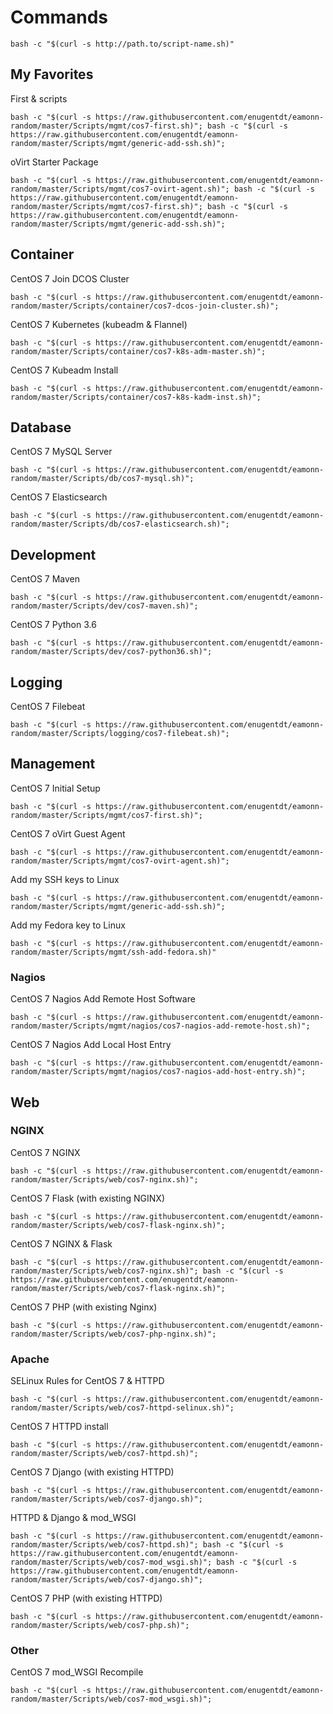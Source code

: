 # Commands

`bash -c "$(curl -s http://path.to/script-name.sh)"`

## My Favorites

First & scripts

`bash -c "$(curl -s https://raw.githubusercontent.com/enugentdt/eamonn-random/master/Scripts/mgmt/cos7-first.sh)"; bash -c "$(curl -s https://raw.githubusercontent.com/enugentdt/eamonn-random/master/Scripts/mgmt/generic-add-ssh.sh)";`

oVirt Starter Package

`bash -c "$(curl -s https://raw.githubusercontent.com/enugentdt/eamonn-random/master/Scripts/mgmt/cos7-ovirt-agent.sh)"; bash -c "$(curl -s https://raw.githubusercontent.com/enugentdt/eamonn-random/master/Scripts/mgmt/cos7-first.sh)"; bash -c "$(curl -s https://raw.githubusercontent.com/enugentdt/eamonn-random/master/Scripts/mgmt/generic-add-ssh.sh)";`


## Container

CentOS 7 Join DCOS Cluster

`bash -c "$(curl -s https://raw.githubusercontent.com/enugentdt/eamonn-random/master/Scripts/container/cos7-dcos-join-cluster.sh)";`

CentOS 7 Kubernetes (kubeadm & Flannel)

`bash -c "$(curl -s https://raw.githubusercontent.com/enugentdt/eamonn-random/master/Scripts/container/cos7-k8s-adm-master.sh)";`

CentOS 7 Kubeadm Install

`bash -c "$(curl -s https://raw.githubusercontent.com/enugentdt/eamonn-random/master/Scripts/container/cos7-k8s-kadm-inst.sh)";`

## Database

CentOS 7 MySQL Server

`bash -c "$(curl -s https://raw.githubusercontent.com/enugentdt/eamonn-random/master/Scripts/db/cos7-mysql.sh)";`

CentOS 7 Elasticsearch

`bash -c "$(curl -s https://raw.githubusercontent.com/enugentdt/eamonn-random/master/Scripts/db/cos7-elasticsearch.sh)";`

## Development

CentOS 7 Maven

`bash -c "$(curl -s https://raw.githubusercontent.com/enugentdt/eamonn-random/master/Scripts/dev/cos7-maven.sh)";`

CentOS 7 Python 3.6

`bash -c "$(curl -s https://raw.githubusercontent.com/enugentdt/eamonn-random/master/Scripts/dev/cos7-python36.sh)";`

## Logging

CentOS 7 Filebeat

`bash -c "$(curl -s https://raw.githubusercontent.com/enugentdt/eamonn-random/master/Scripts/logging/cos7-filebeat.sh)";`

## Management

CentOS 7 Initial Setup

`bash -c "$(curl -s https://raw.githubusercontent.com/enugentdt/eamonn-random/master/Scripts/mgmt/cos7-first.sh)";`

CentOS 7 oVirt Guest Agent

`bash -c "$(curl -s https://raw.githubusercontent.com/enugentdt/eamonn-random/master/Scripts/mgmt/cos7-ovirt-agent.sh)";`

Add my SSH keys to Linux

`bash -c "$(curl -s https://raw.githubusercontent.com/enugentdt/eamonn-random/master/Scripts/mgmt/generic-add-ssh.sh)";`

Add my Fedora key to Linux

`bash -c "$(curl -s https://raw.githubusercontent.com/enugentdt/eamonn-random/master/Scripts/mgmt/ssh-add-fedora.sh)"`

### Nagios

CentOS 7 Nagios Add Remote Host Software

`bash -c "$(curl -s https://raw.githubusercontent.com/enugentdt/eamonn-random/master/Scripts/mgmt/nagios/cos7-nagios-add-remote-host.sh)";`

CentOS 7 Nagios Add Local Host Entry

`bash -c "$(curl -s https://raw.githubusercontent.com/enugentdt/eamonn-random/master/Scripts/mgmt/nagios/cos7-nagios-add-host-entry.sh)";`

## Web

### NGINX

CentOS 7 NGINX

`bash -c "$(curl -s https://raw.githubusercontent.com/enugentdt/eamonn-random/master/Scripts/web/cos7-nginx.sh)";`

CentOS 7 Flask (with existing NGINX)

`bash -c "$(curl -s https://raw.githubusercontent.com/enugentdt/eamonn-random/master/Scripts/web/cos7-flask-nginx.sh)";`

CentOS 7 NGINX & Flask

`bash -c "$(curl -s https://raw.githubusercontent.com/enugentdt/eamonn-random/master/Scripts/web/cos7-nginx.sh)"; bash -c "$(curl -s https://raw.githubusercontent.com/enugentdt/eamonn-random/master/Scripts/web/cos7-flask-nginx.sh)";`

CentOS 7 PHP (with existing Nginx)

`bash -c "$(curl -s https://raw.githubusercontent.com/enugentdt/eamonn-random/master/Scripts/web/cos7-php-nginx.sh)";`

### Apache

SELinux Rules for CentOS 7 & HTTPD

`bash -c "$(curl -s https://raw.githubusercontent.com/enugentdt/eamonn-random/master/Scripts/web/cos7-httpd-selinux.sh)";`

CentOS 7 HTTPD install

`bash -c "$(curl -s https://raw.githubusercontent.com/enugentdt/eamonn-random/master/Scripts/web/cos7-httpd.sh)";`

CentOS 7 Django (with existing HTTPD)

`bash -c "$(curl -s https://raw.githubusercontent.com/enugentdt/eamonn-random/master/Scripts/web/cos7-django.sh)";`

HTTPD & Django & mod_WSGI

`bash -c "$(curl -s https://raw.githubusercontent.com/enugentdt/eamonn-random/master/Scripts/web/cos7-httpd.sh)"; bash -c "$(curl -s https://raw.githubusercontent.com/enugentdt/eamonn-random/master/Scripts/web/cos7-mod_wsgi.sh)"; bash -c "$(curl -s https://raw.githubusercontent.com/enugentdt/eamonn-random/master/Scripts/web/cos7-django.sh)";`

CentOS 7 PHP (with existing HTTPD)

`bash -c "$(curl -s https://raw.githubusercontent.com/enugentdt/eamonn-random/master/Scripts/web/cos7-php.sh)";`

### Other

CentOS 7 mod_WSGI Recompile

`bash -c "$(curl -s https://raw.githubusercontent.com/enugentdt/eamonn-random/master/Scripts/web/cos7-mod_wsgi.sh)";`
